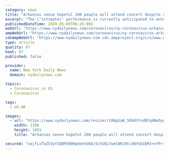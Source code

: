 ```yaml
---
category: news
title: "Arkansas venue hopeful 200 people will attend concert despite coronavirus restrictions"
excerpt: "The \"intimate\" performance is currently anticipated to entertain 229 people, despite the state's current cap of 50."
publishedDateTime: 2020-05-09T06:25:00Z
webUrl: "https://www.nydailynews.com/coronavirus/ny-coronavirus-arkansas-venue-promoting-crowded-concert-20200509-v36lvvqxqveybkwcownvwyma7u-story.html"
ampWebUrl: "https://www.nydailynews.com/coronavirus/ny-coronavirus-arkansas-venue-promoting-crowded-concert-20200509-v36lvvqxqveybkwcownvwyma7u-story.html?outputType=amp"
cdnAmpWebUrl: "https://www-nydailynews-com.cdn.ampproject.org/c/s/www.nydailynews.com/coronavirus/ny-coronavirus-arkansas-venue-promoting-crowded-concert-20200509-v36lvvqxqveybkwcownvwyma7u-story.html?outputType=amp"
type: article
quality: 67
heat: 67
published: false

provider:
  name: New York Daily News
  domain: nydailynews.com

topics:
  - Coronavirus in US
  - Coronavirus

tags:
  - US-AR

images:
  - url: "https://www.nydailynews.com/resizer/LMApEaW_5EHdYtndBYq4NeOywTk=/1200x0/top/arc-anglerfish-arc2-prod-tronc.s3.amazonaws.com/public/AXCEN3GGZNBEDN5XDDC7Y2NQHM.jpg"
    width: 1200
    height: 1001
    title: "Arkansas venue hopeful 200 people will attend concert despite coronavirus restrictions"

secured: "najfLvToZ53yY3QBPU80HpdeYnOb8/SvYUQi7wmlNRJ0tcd0YGkIbMJ+efPrf/86o8fLVkvzobbiHELm2ZV2RckPXRptmuFYNk3DE08FfmlMY9mVRePqYheFkpL+TA19bAdV2qO2hcefdiUIlk79DcXCD4zweD8VpscftK4XSaw6HBV6+Phl56EOyL8KboIPylgoSRpxkQj1GEW/5FCR+1R3EXIfsfZe0I+ZBD7QM4gdp7oht4YsxMRC6AL9m2vKv5Z0KZT0ED05ln1zl25wHiLe/svTEGZ1WqcD4tjNX5eCZ3z1PLvaCAQdVlOiBYl4Mf2EDuxclOIy+X8yYmkKIj73M3Pkcqvu+cm4glQ/iKSxxB/sOsc1yM4zQrfFg+xYB7SKCiosuhsGWkhJw6abXoM+9oP9wcei+95SNalNhzTXQmvz7tCPTmy/SCIPltGEctMY/qJ/psFA19FvnEZxjhzsk0PWTbhGMrqR6rFNvjc=;8IppKos65+i84nwCaxvfRw=="
---
```


